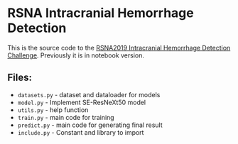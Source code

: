 # RSNA Intracranial Hemorrhage Detection
This is the source code to the [RSNA2019 Intracranial Hemorrhage Detection Challenge](https://www.kaggle.com/c/rsna-intracranial-hemorrhage-detection). Previously it is in notebook version.

## Files:
- `datasets.py` - dataset and dataloader for models
- `model.py` - Implement SE-ResNeXt50 model
- `utils.py` - help function
- `train.py` - main code for training 
- `predict.py` - main code for generating final result
- `include.py` - Constant and library to import